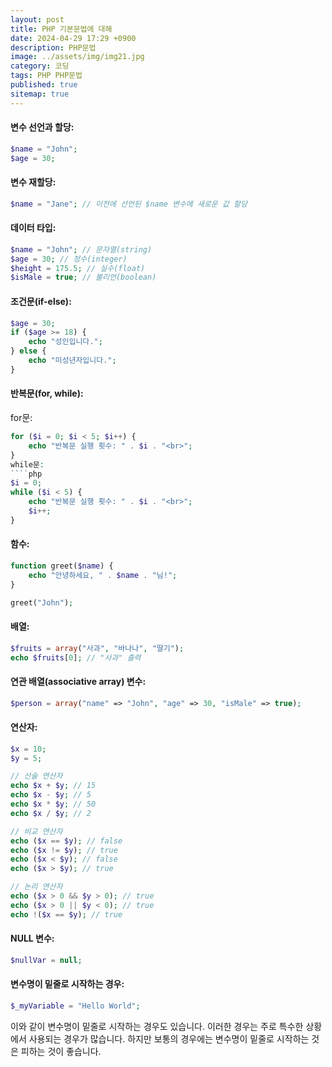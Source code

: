 ```yaml
---
layout: post
title: PHP 기본문법에 대해
date: 2024-04-29 17:29 +0900
description: PHP문법
image: ../assets/img/img21.jpg
category: 코딩
tags: PHP PHP문법
published: true
sitemap: true
---
```


#### 변수 선언과 할당:
````php
$name = "John";
$age = 30;
````

#### 변수 재할당:
````php
$name = "Jane"; // 이전에 선언된 $name 변수에 새로운 값 할당
````

#### 데이터 타입:
````php
$name = "John"; // 문자열(string)
$age = 30; // 정수(integer)
$height = 175.5; // 실수(float)
$isMale = true; // 불리언(boolean)
````

#### 조건문(if-else):
````php
$age = 30;
if ($age >= 18) {
    echo "성인입니다.";
} else {
    echo "미성년자입니다.";
}
````

#### 반복문(for, while):

for문:
````php
for ($i = 0; $i < 5; $i++) {
    echo "반복문 실행 횟수: " . $i . "<br>";
}
while문:
````php
$i = 0;
while ($i < 5) {
    echo "반복문 실행 횟수: " . $i . "<br>";
    $i++;
}
````
#### 함수:
````php
function greet($name) {
    echo "안녕하세요, " . $name . "님!";
}

greet("John");
````

#### 배열:
````php
$fruits = array("사과", "바나나", "딸기");
echo $fruits[0]; // "사과" 출력
````

#### 연관 배열(associative array) 변수:
````php
$person = array("name" => "John", "age" => 30, "isMale" => true);
````

#### 연산자:
````php
$x = 10;
$y = 5;

// 산술 연산자
echo $x + $y; // 15
echo $x - $y; // 5
echo $x * $y; // 50
echo $x / $y; // 2

// 비교 연산자
echo ($x == $y); // false
echo ($x != $y); // true
echo ($x < $y); // false
echo ($x > $y); // true

// 논리 연산자
echo ($x > 0 && $y > 0); // true
echo ($x > 0 || $y < 0); // true
echo !($x == $y); // true
````

#### NULL 변수:
````php
$nullVar = null;
````

#### 변수명이 밑줄로 시작하는 경우:
````php
$_myVariable = "Hello World";
````

이와 같이 변수명이 밑줄로 시작하는 경우도 있습니다. 이러한 경우는 주로 특수한 상황에서 사용되는 경우가 많습니다. 하지만 보통의 경우에는 변수명이 밑줄로 시작하는 것은 피하는 것이 좋습니다. 